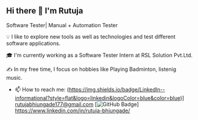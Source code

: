 ## Hi there 👋 I'm Rutuja

Software Tester| Manual + Automation Tester

💡  I like to explore new tools as well as technologies and test different software applications.

🎓  I'm currently working as a Software Tester Intern at RSL Solution Pvt.Ltd.

✍️  In my free time, I focus on hobbies like Playing Badminton, listenig music.

- 📫 How to reach me: 
(https://img.shields.io/badge/LinkedIn--informational?style=flat&logo=linkedin&logoColor=blue&color=blue)] rutujabhiungade177@gmail.com
[![GitHub Badge](https://img.shields.io/badge/GitHub--informational?style=flat&logo=github&logoColor=white&color=blue)]
https://www.linkedin.com/in/rutuja-bhiungade/
